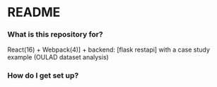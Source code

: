 # README

### What is this repository for?

React(16) + Webpack(4)] + backend: [flask restapi]
with a case study example (OULAD dataset analysis)

### How do I get set up?
